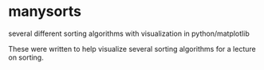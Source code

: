 # manysorts
several different sorting algorithms with visualization in python/matplotlib

These were written to help visualize several sorting algorithms for a lecture on sorting.

